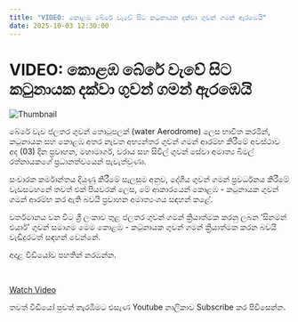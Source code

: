 ```yaml
---
title: "VIDEO: කොළඹ බේරේ වැවේ සිට කටුනායක දක්වා ගුවන් ගමන් ඇරඹෙයි"
date: 2025-10-03 12:30:00
---
```


# VIDEO: කොළඹ බේරේ වැවේ සිට කටුනායක දක්වා ගුවන් ගමන් ඇරඹෙයි

![Thumbnail](https://helakuru.sgp1.cdn.digitaloceanspaces.com/esana/images/lib/bere-cinammon.jpg)

බේරේ වැව ජලතර ගුවන් තොටුපලක් (water Aerodrome) ලෙස භාවිත කරමින්, කටුනායක සහ කොළඹ අතර නැවත අභ්‍යන්තර ගුවන් ගමන් ආරම්භ කිරීමේ අවස්ථාව අද (03) දින ප්‍රවාහන, මහාමාර්ග, වරාය සහ සිවිල් ගුවන් සේවා ‍අමාත්‍ය බිමල් රත්නායකගේ ප්‍රධානත්වයෙන් පැවැත්වුණා.

සංචාරක කර්මාන්තය දියුණු කිරීමේ සැලසුම අනුව, දේශීය ගුවන් ගමන් ප්‍රවර්ධනය කිරීමේ වැඩසටහනේ තවත් එක් පියවරක් ලෙස, මේ ආකාරයෙන් කොළඹ - කටුනායක ගුවන් ගමන් ආරම්භ කර ඇති බවයි ප්‍රවාහන අමාත්‍යංශය සඳහන් කළේ.

වර්තමානය වන විට ශ්‍රී ලංකාව තුළ ජලතර ගුවන් ගමන් ක්‍රියාත්මක කරනු ලබන ‘සිනමන් එයාර්’ ගුවන් සමාගම මෙම කොළඹ - කටුනායක ගුවන් ගමන් ක්‍රියාත්මක කරන බවයි වැඩිදුරටත් සඳහන් වෙන්නේ.

අදාළ වීඩියෝව පහතින් නරඹන්න.

 

[Watch Video](https://youtube.com/embed/pVt0tGq3BhI)

තවත් වීඩියෝ පුවත් නැරඹීමට එසැණ Youtube නාලිකාව Subscribe කර පිවිසෙන්න.

